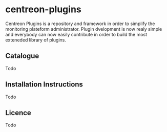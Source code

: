 centreon-plugins
================

Centreon Plugins is a repository and framework in order to simplify the monitoring plateform administrator. 
Plugin dvelopment is now realy simple and everybody can now easily contribute in order to build the most exteneded library of plugins.


Catalogue
---------

Todo

Installation Instructions
-------------------------

Todo


Licence
-------

Todo

